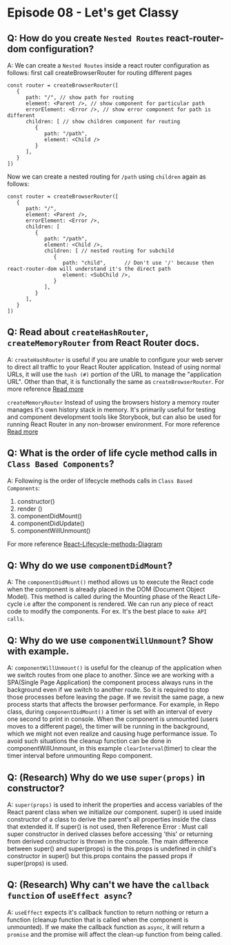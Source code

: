 # Episode 08 - Let's get Classy


## Q: How do you create `Nested Routes` react-router-dom configuration?
A: We can create a `Nested Routes` inside a react router configuration as follows:
first call createBrowserRouter for routing different pages
```
const router = createBrowserRouter([
   {
      path: "/", // show path for routing
      element: <Parent />, // show component for particular path
      errorElement: <Error />, // show error component for path is different
      children: [ // show children component for routing
         {
            path: "/path",
            element: <Child />
         }
      ],
   }
])
```
Now we can create a nested routing for `/path` using `children` again as follows:

```
const router = createBrowserRouter([
   {
      path: "/",
      element: <Parent />,
      errorElement: <Error />,
      children: [
         {
            path: "/path",
            element: <Child />,
            children: [ // nested routing for subchild
               {
                  path: "child",      // Don't use '/' because then react-router-dom will understand it's the direct path
                  element: <SubChild />,
               }
            ],
         }
      ],
   }
])
```


## Q: Read about `createHashRouter`, `createMemoryRouter` from React Router docs.
A: `createHashRouter` is useful if you are unable to configure your web server to direct all traffic to your React Router application. Instead of using normal URLs, it will use the `hash (#)` portion of the URL to manage the "application URL".
Other than that, it is functionally the same as `createBrowserRouter`.
For more reference [Read more](https://reactrouter.com/en/main/routers/create-hash-router)

`createMemoryRouter` Instead of using the browsers history a memory router manages it's own history stack in memory. It's primarily useful for testing and component development tools like Storybook, but can also be used for running React Router in any non-browser environment.
For more reference [Read more](https://reactrouter.com/en/main/routers/create-memory-router)


## Q: What is the order of life cycle method calls in `Class Based Components`?
A: Following is the order of lifecycle methods calls in `Class Based Components`:
1. constructor()
2. render ()
3. componentDidMount()
4. componentDidUpdate()
5. componentWillUnmount()

For more reference [React-Lifecycle-methods-Diagram](https://projects.wojtekmaj.pl/react-lifecycle-methods-diagram/)


## Q: Why do we use `componentDidMount`?
A: The `componentDidMount()` method allows us to execute the React code when the component is already placed in the DOM (Document Object Model). This method is called during the Mounting phase of the React Life-cycle i.e after the component is rendered.
We can run any piece of react code to modify the components. For ex. It's the best place to `make API calls`.


## Q: Why do we use `componentWillUnmount`? Show with example.
A: `componentWillUnmount()` is useful for the cleanup of the application when we switch routes from one place to another. Since we are working with a SPA(Single Page Application) the component process always runs in the background even if we switch to another route. So it is required to stop those processes before leaving the page. If we revisit the same page, a new process starts that affects the browser performance.
For example, in Repo class, during `componentDidMount()` a timer is set with an interval of every one second to print in console. When the component is unmounted (users moves to a different page), the timer will be running in the background, which we might not even realize and causing huge performance issue. To avoid such situations the cleanup function can be done in componentWillUnmount, in this example `clearInterval`(timer) to clear the timer interval before unmounting Repo component.


## Q: (Research) Why do we use `super(props)` in constructor?
A: `super(props)` is used to inherit the properties and access variables of the React parent class when we initialize our component.
super() is used inside constructor of a class to derive the parent's all properties inside the class that extended it. If super() is not used, then Reference Error : Must call super constructor in derived classes before accessing 'this' or returning from derived constructor is thrown in the console.
The main difference between super() and super(props) is the this.props is undefined in child's constructor in super() but this.props contains the passed props if super(props) is used.


## Q: (Research) Why can't we have the `callback function` of `useEffect async`?
A: `useEffect` expects it's callback function to return nothing or return a function (cleanup function that is called when the component is unmounted). If we make the callback function as `async`, it will return a `promise` and the promise will affect the clean-up function from being called.